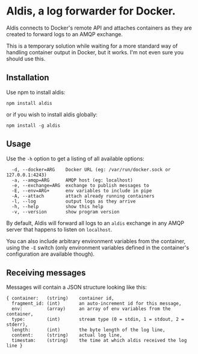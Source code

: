 # Aldis, a log forwarder for Docker.

Aldis connects to Docker's remote API and attaches containers as they are created to forward logs to an AMQP exchange.

This is a temporary solution while waiting for a more standard way of handling container output in Docker, but it works. I'm not even sure you should use this.

## Installation

Use npm to install aldis:

    npm install aldis

or if you wish to install aldis globally:

    npm install -g aldis

## Usage

Use the `-h` option to get a listing of all available options:

      -d, --docker=ARG    Docker URL (eg: /var/run/docker.sock or 127.0.0.1:4243)
      -a, --amqp=ARG      AMQP host (eg: localhost)
      -e, --exchange=ARG  exchange to publish messages to
      -E, --env=ARG+      env variables to include in pipe
      -A, --attach        attach already running containers
      -l, --log           output logs as they arrive
      -h, --help          show this help
      -v, --version       show program version

By default, Aldis will forward all logs to an `aldis` exchange in any AMQP server that happens to listen on `localhost`.

You can also include arbitrary environment variables from the container, using the `-E` switch (only environment variables defined in the container's configuration are available though).

## Receiving messages

Messages will contain a JSON structure looking like this:

    { container:   (string)    container id,
      fragment_id: (int)       an auto-increment id for this message,
      env:         (array)     an array of env variables from the container,
      type:        (int)       stream type (0 = stdin, 1 = stdout, 2 = stderr),
      length:      (int)       the byte length of the log line,
      content:     (string)    actual log line,
      timestam:    (string)    the time at which aldis received the log line }